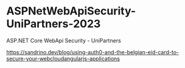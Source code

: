 # ASPNetWebApiSecurity-UniPartners-2023
ASP.NET Core WebApi Security - UniPartners

https://sandrino.dev/blog/using-auth0-and-the-belgian-eid-card-to-secure-your-webcloudangularjs-applications